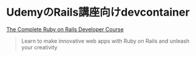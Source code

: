 # UdemyのRails講座向けdevcontainer

[The Complete Ruby on Rails Developer Course](https://www.udemy.com/course/the-complete-ruby-on-rails-developer-course/)
> Learn to make innovative web apps with Ruby on Rails and unleash your creativity
